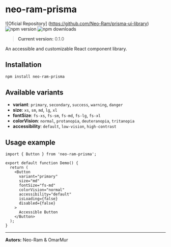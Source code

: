 
# neo-ram-prisma

![Oficial Repository] (https://github.com/Neo-Ram/prisma-ui-library)
![npm version](https://img.shields.io/npm/v/neo-ram-prisma)
![npm downloads](https://img.shields.io/npm/dt/neo-ram-prisma)

> **Current version:** 0.1.0

An accessible and customizable React component library.

## Installation

```bash
npm install neo-ram-prisma
```

## Available variants

- **variant**: `primary`, `secondary`, `success`, `warning`, `danger`
- **size**: `xs`, `sm`, `md`, `lg`, `xl`
- **fontSize**: `fs-xs`, `fs-sm`, `fs-md`, `fs-lg`, `fs-xl`
- **colorVision**: `normal`, `protanopia`, `deuteranopia`, `tritanopia`
- **accessibility**: `default`, `low-vision`, `high-contrast`

## Usage example

```tsx
import { Button } from 'neo-ram-prisma';

export default function Demo() {
  return (
    <Button
      variant="primary"
      size="md"
      fontSize="fs-md"
      colorVision="normal"
      accessibility="default"
      isLoading={false}
      disabled={false}
    >
      Accessible Button
    </Button>
  );
}
```

---


**Autors:** Neo-Ram & OmarMur